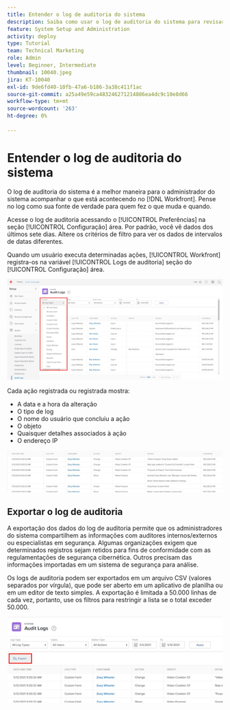 ```yaml
---
title: Entender o log de auditoria do sistema
description: Saiba como usar o log de auditoria do sistema para revisar quando as alterações foram feitas e quando os itens serão adicionados.
feature: System Setup and Administration
activity: deploy
type: Tutorial
team: Technical Marketing
role: Admin
level: Beginner, Intermediate
thumbnail: 10040.jpeg
jira: KT-10040
exl-id: 9de6fd40-10fb-47a6-b186-3a38c411f1ac
source-git-commit: a25a49e59ca483246271214886ea4dc9c10e8d66
workflow-type: tm+mt
source-wordcount: '263'
ht-degree: 0%

---
```


# Entender o log de auditoria do sistema

O log de auditoria do sistema é a melhor maneira para o administrador do sistema acompanhar o que está acontecendo no [!DNL Workfront]. Pense no log como sua fonte de verdade para quem fez o que muda e quando.

Acesse o log de auditoria acessando o [!UICONTROL Preferências] na seção [!UICONTROL Configuração] área. Por padrão, você vê dados dos últimos sete dias. Altere os critérios de filtro para ver os dados de intervalos de datas diferentes.

Quando um usuário executa determinadas ações, [!UICONTROL Workfront] registra-os na variável [!UICONTROL Logs de auditoria] seção do [!UICONTROL Configuração] área.

![[!UICONTROL Tipo de log] menu suspenso no [!UICONTROL Logs de auditoria] página em [!UICONTROL Configuração]](assets/admin-fund-audit-log-1.png)

Cada ação registrada ou registrada mostra:

* A data e a hora da alteração
* O tipo de log
* O nome do usuário que concluiu a ação
* O objeto
* Quaisquer detalhes associados à ação
* O endereço IP

![[!UICONTROL Log de auditoria] lista](assets/admin-fund-audit-log-2.JPG)

## Exportar o log de auditoria

A exportação dos dados do log de auditoria permite que os administradores do sistema compartilhem as informações com auditores internos/externos ou especialistas em segurança. Algumas organizações exigem que determinados registros sejam retidos para fins de conformidade com as regulamentações de segurança cibernética. Outros precisam das informações importadas em um sistema de segurança para análise.

Os logs de auditoria podem ser exportados em um arquivo CSV (valores separados por vírgula), que pode ser aberto em um aplicativo de planilha ou em um editor de texto simples. A exportação é limitada a 50.000 linhas de cada vez, portanto, use os filtros para restringir a lista se o total exceder 50.000.

![[!UICONTROL Exportar] botão ligado [!UICONTROL Logs de auditoria] página](assets/admin-fund-audit-log-3.png)

<!---
learn more URLs
Audit logs
Managing audit logs
--->
